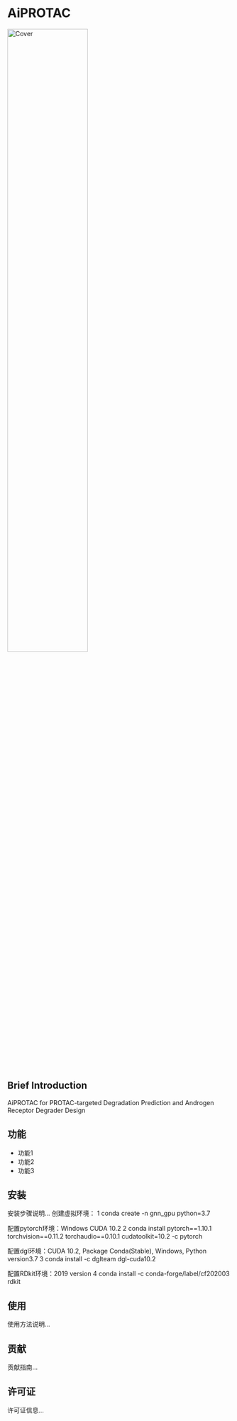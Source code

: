 # AiPROTAC

<img src="https://raw.githubusercontent.com/LiZhang30/AiPROTAC/blob/main/images/cover.png?raw=true" alt="Cover" width="60%" />

## Brief Introduction

AiPROTAC for PROTAC-targeted Degradation Prediction and Androgen Receptor Degrader Design

## 功能

- 功能1
- 功能2
- 功能3

## 安装

安装步骤说明...
创建虚拟环境：
1 conda create -n gnn_gpu python=3.7  

配置pytorch环境：Windows CUDA 10.2
2 conda install pytorch==1.10.1 torchvision==0.11.2 torchaudio==0.10.1 cudatoolkit=10.2 -c pytorch

配置dgl环境：CUDA 10.2, Package Conda(Stable), Windows, Python version3.7
3 conda install -c dglteam dgl-cuda10.2

配置RDkit环境：2019 version
4 conda install -c conda-forge/label/cf202003 rdkit

## 使用

使用方法说明...

## 贡献

贡献指南...

## 许可证

许可证信息...
